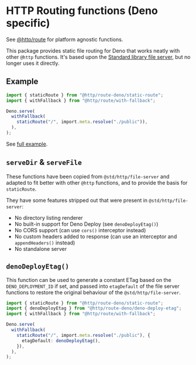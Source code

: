 # HTTP Routing functions (Deno specific)

See [@http/route](https://jsr.io/@http/route) for platform agnostic functions.

This package provides static file routing for Deno that works neatly with other
`@http` functions. It's based upon the
[Standard library file server](https://jsr.io/@std/http/doc/file-server/~), but
no longer uses it directly.

## Example

```ts
import { staticRoute } from "@http/route-deno/static-route";
import { withFallback } from "@http/route/with-fallback";

Deno.serve(
  withFallback(
    staticRoute("/", import.meta.resolve("./public")),
  ),
);
```

See [full example](https://jsr.io/@http/examples/doc/static-route/~).

## `serveDir` & `serveFile`

These functions have been copied from `@std/http/file-server` and adapted to fit
better with other `@http` functions, and to provide the basis for `staticRoute`.

They have some features stripped out that were present in
`@std/http/file-server`:

- No directory listing renderer
- No built-in support for Deno Deploy (see `denoDeployEtag()`)
- No CORS support (can use `cors()` interceptor instead)
- No custom headers added to response (can use an interceptor and
  `appendHeaders()` instead)
- No standalone server

## `denoDeployEtag()`

This function can be used to generate a constant ETag based on the
`DENO_DEPLOYMENT_ID` if set, and passed into `etagDefault` of the file server
functions to restore the original behaviour of the `@std/http/file-server`.

```ts
import { staticRoute } from "@http/route-deno/static-route";
import { denoDeployEtag } from "@http/route-deno/deno-deploy-etag";
import { withFallback } from "@http/route/with-fallback";

Deno.serve(
  withFallback(
    staticRoute("/", import.meta.resolve("./public"), {
      etagDefault: denoDeployEtag(),
    }),
  ),
);
```
